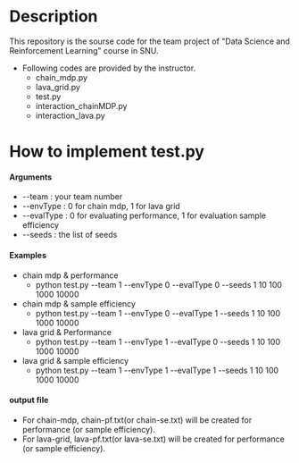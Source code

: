 # Description 
This repository is the sourse code for the team project of "Data Science and Reinforcement Learning" course in SNU. 
* Following codes are provided by the instructor. 
    - chain_mdp.py
    - lava_grid.py
    - test.py
    - interaction_chainMDP.py
    - interaction_lava.py

# How to implement test.py

#### Arguments
* --team : your team number
* --envType : 0 for chain mdp, 1 for lava grid
* --evalType : 0 for evaluating performance, 1 for evaluation sample efficiency
* --seeds : the list of seeds

#### Examples
* chain mdp & performance
    - python test.py --team 1 --envType 0 --evalType 0 --seeds 1 10 100 1000 10000   
* chain mdp & sample efficiency
    - python test.py --team 1 --envType 0 --evalType 1 --seeds 1 10 100 1000 10000
* lava grid & Performance
    - python test.py --team 1 --envType 1 --evalType 0 --seeds 1 10 100 1000 10000
* lava grid & sample efficiency
    - python test.py --team 1 --envType 1 --evalType 1 --seeds 1 10 100 1000 10000

#### output file
* For chain-mdp, chain-pf.txt(or chain-se.txt) will be created for performance (or sample efficiency).
* For lava-grid, lava-pf.txt(or lava-se.txt) will be created for performance (or sample efficiency).
